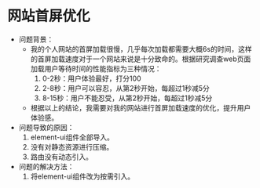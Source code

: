 # 网站首屏优化
- 问题背景：
   - 我的个人网站的首屏加载很慢，几乎每次加载都需要大概6s的时间，这样的首屏加载速度对于一个网站来说是十分致命的。根据研究调查web页面加载用户等待时间的性能指标为三种情况：
      1. 0-2秒：用户体验最好，打分100
      2. 2-8秒：用户可以容忍，从第2秒开始，每超过1秒减5分
      3. 8-15秒：用户不能忍受，从第2秒开始，每超过1秒减5分
   - 根据以上的结论，我需要对我的网站进行首屏加载速度的优化，提升用户体验感。
- 问题导致的原因：
   1. element-ui组件全部导入。
   2. 没有对静态资源进行压缩。
   3. 路由没有动态引入。
- 问题的解决方法：
   1. 将element-ui组件改为按需引入。
   
